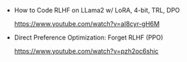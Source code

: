 * How to Code RLHF on LLama2 w/ LoRA, 4-bit, TRL, DPO

  https://www.youtube.com/watch?v=aI8cyr-gH6M


* Direct Preference Optimization: Forget RLHF (PPO)

  https://www.youtube.com/watch?v=pzh2oc6shic
